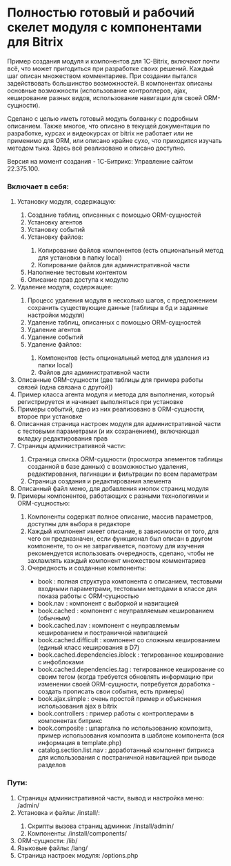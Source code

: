 <h1>Полностью готовый и рабочий скелет модуля с компонентами для Bitrix</h1>
<p>Пример создания модуля и компонентов для 1C-Bitrix, включают почти всё, что может пригодиться при разработке своих решений. Каждый шаг описан множеством комментариев. При создании пытался задействовать большинство возможностей. В компонентах описаны основные возможности (использование контроллеров, ajax, кеширование разных видов, использование навигации для своей ORM-сущности).</p>
<p>Сделано с целью иметь готовый модуль болванку с подробным описанием. Также многое, что описано в текущей документации по разработке, курсах и видеокурсах от bitrix не работает или не применимо для ORM, или описано крайне сухо, что приходится изучать методом тыка. Здесь всё реализовано и описано доступно.</p>
<p>Версия на момент создания - 1С-Битрикс: Управление сайтом 22.375.100.</p>
<h3>Включает в себя:</h3>
<ol>
    <li>Установку модуля, содержащую:</li>
    <ol>
        <li>Создание таблиц, описанных с помощью ORM-сущностей</li>
        <li>Установку агентов</li>
        <li>Установку событий</li>
        <li>Установку файлов:</li>
        <ol>
            <li>Копирование файлов компонентов (есть опциональный метод для установки в папку local)</li>
            <li>Копирование файлов для административной части</li>
        </ol>
        <li>Наполнение тестовым контентом</li>
        <li>Описание прав доступа к модулю</li>
    </ol>
    <li>Удаление модуля, содержащее:</li>
    <ol>
        <li>Процесс удаления модуля в несколько шагов, с предложением сохранить существующие данные (таблицы в бд и заданные настройки модуля)</li>
        <li>Удаление таблиц, описанных с помощью ORM-сущностей</li>
        <li>Удаление агентов</li>
        <li>Удаление событий</li>
        <li>Удаление файлов:</li>
        <ol>
            <li>Компонентов (есть опциональный метод для удаления из папки local)</li>
            <li>Файлов для административной части</li>
        </ol>
    </ol>
    <li>Описанные ORM-сущности (две таблицы для примера работы связей (одна связана с другой))</li>
    <li>Пример класса агента модуля и метода для выполнения, который регистрируется и начинает выполняться при установке</li>
    <li>Примеры событий, одно из них реализовано в ORM-сущности, второе при установке</li>
    <li>Описанная страница настроек модуля для административной части с тестовыми параметрами (и их сохранением), включающая вкладку редактирования прав</li>
    <li>Страницы административной части:</li>
    <ol>
        <li>Страница списка ORM-сущности (просмотра элементов таблицы созданной в базе данных) с возможностью удаления, редактирования, пагинации и фильтрации по всем параметрам</li>
        <li>Страница создания и редактирования элемента</li>
    </ol>
    <li>Описанный файл меню, для добавления кнопок страниц модуля</li>
    <li>Примеры компонентов, работающих с разными технологиями и ORM-сущностью:</li>
    <ol>
        <li>Компоненты содержат полное описание, массив параметров, доступны для выбора в редакторе</li>
        <li>Каждый компонент имеет описание, в зависимости от того, для чего он предназначен, если функционал был описан в другом компоненте, то он не затрагивается, поэтому для изучения рекомендуется использовать очередность, сделано, чтобы не захламлять каждый компонент множеством комментариев</li>
        <li>Очередность и созданные компоненты:</li>
        <ul>
            <li>book : полная структура компонента с описанием, тестовыми входными параметрами, тестовыми методами в классе для показа работы с ORM-сущностью</li>
            <li>book.nav : компонент с выборкой и навигацией</li>
            <li>book.cached : компонент с неуправляемым кешированием (обычным)</li>
            <li>book.cached.nav : компонент с неуправляемым кешированием и постраничной навигацией</li>
            <li>book.cached.difficult : компонент со сложным кешированием (единый класс кеширования в D7)</li>
            <li>book.cached.dependencies.iblock : тегированное кеширование с инфоблоками</li>
            <li>book.cached.dependencies.tag : тегированное кеширование со своим тегом (когда требуется обновлять информацию при изменении своей ORM-сущности, потребуется доработка - создать прописать свои события, есть примеры)</li>
            <li>book.ajax.simple : очень простой пример и объяснения использования ajax в bitrix</li>
            <li>book.controllers : пример работы с контроллерами в компонентах битрикс</li>
            <li>book.composite : шпаргалка по использованию композита, пример использования композита в шаблоне компонента (вся информация в template.php)</li>
            <li>catalog.section.list.nav : доработанный компонент битрикса для использования с постраничной навигацией при выводе разделов</li>
        </ul>
    </ol>
</ol>
<h3>Пути:</h3>
<ol>
    <li>Страницы административной части, вывод и настройка меню: /admin/</li>
    <li>Установка и файлы: /install/:</li>
    <ol>
        <li>Скрипты вызова страниц админки: /install/admin/</li>
        <li>Компоненты: /install/components/</li>
    </ol>
    <li>ORM-сущности: /lib/</li>
    <li>Языковые файлы: /lang/</li>
    <li>Страница настроек модуля: /options.php</li>
</ol>